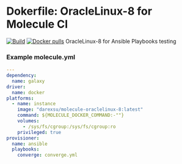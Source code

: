 # Dokerfile: OracleLinux-8 for Molecule CI 

[![Build](https://github.com/darexsu/docker-oraclelinux-8/actions/workflows/build.yml/badge.svg)](https://github.com/darexsu/docker-oraclelinux-8/actions/workflows/build.yml)
[![Docker pulls](https://img.shields.io/docker/pulls/darexsu/molecule-oraclelinux-8.svg?maxAge=2592000)](https://hub.docker.com/r/darexsu/molecule-oraclelinux-8/)
OracleLinux-8 for Ansible Playbooks testing

### Example molecule.yml
```yaml
---
dependency:
  name: galaxy
driver:
  name: docker
platforms:
  - name: instance
    image: "darexsu/molecule-oraclelinux-8:latest"
    command: ${MOLECULE_DOCKER_COMMAND:-""}
    volumes:
      - /sys/fs/cgroup:/sys/fs/cgroup:ro
    privileged: true    
provisioner:
  name: ansible
  playbooks:
    converge: converge.yml
```
